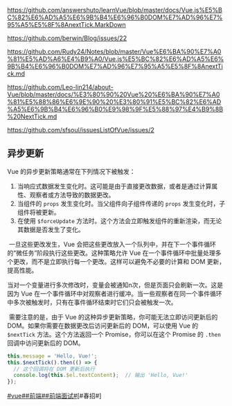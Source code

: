 https://github.com/answershuto/learnVue/blob/master/docs/Vue.js%E5%BC%82%E6%AD%A5%E6%9B%B4%E6%96%B0DOM%E7%AD%96%E7%95%A5%E5%8F%8AnextTick.MarkDown

https://github.com/berwin/Blog/issues/22

https://github.com/Rudy24/Notes/blob/master/Vue%E6%BA%90%E7%A0%81%E5%AD%A6%E4%B9%A0/Vue.js%E5%BC%82%E6%AD%A5%E6%9B%B4%E6%96%B0DOM%E7%AD%96%E7%95%A5%E5%8F%8AnextTick.md

https://github.com/Leo-lin214/about-Vue/blob/master/docs/%E3%80%90%20Vue%20%E6%BA%90%E7%A0%81%E5%88%86%E6%9E%90%20%E3%80%91%E5%BC%82%E6%AD%A5%E6%9B%B4%E6%96%B0%E9%98%9F%E5%88%97%E4%B9%8B%20NextTick.md

https://github.com/sfsoul/issuesListOfVue/issues/2

## 异步更新

Vue 的异步更新策略通常在下列情况下被触发：

1. 当响应式数据发生变化时。这可能是由于直接更改数据，或者是通过计算属性、观察者或方法导致的数据更改。
2. 当组件的 `props` 发生变化时。当父组件向子组件传递的 `props` 发生变化时，子组件将被更新。
3. 在使用 `$forceUpdate` 方法时。这个方法会立即触发组件的重新渲染，而无论其数据是否发生了变化。

​		一旦这些更改发生，Vue 会把这些更改放入一个队列中，并在下一个事件循环的“微任务”阶段执行这些更改。这种策略允许 Vue 在一个事件循环中批量处理多个更改，而不是立即执行每一个更改。这样可以避免不必要的计算和 DOM 更新，提高性能。

​		当对一个变量进行多次修改时，变量会被通知n次，但是页面只会刷新一次。这是因为 Vue 在一个事件循环中对观察者进行缓冲。当一些观察者在同一个事件循环中多次被触发时，只有在事件循环结束时它们只会被触发一次。

​		需要注意的是，由于 Vue 的这种异步更新策略，你可能无法立即访问更新后的 DOM。如果你需要在数据更改后访问更新后的 DOM，可以使用 Vue 的 `$nextTick` 方法。这个方法返回一个 Promise，你可以在这个 Promise 的 `.then` 回调中访问更新后的 DOM。

```js
this.message = 'Hello, Vue!';
this.$nextTick().then(() => {
  // 这个回调将在 DOM 更新后执行
  console.log(this.$el.textContent);  // 输出 'Hello, Vue!'
});
```

[#vue#]()[#前端#]()[#前端面试#]()[#春招#]